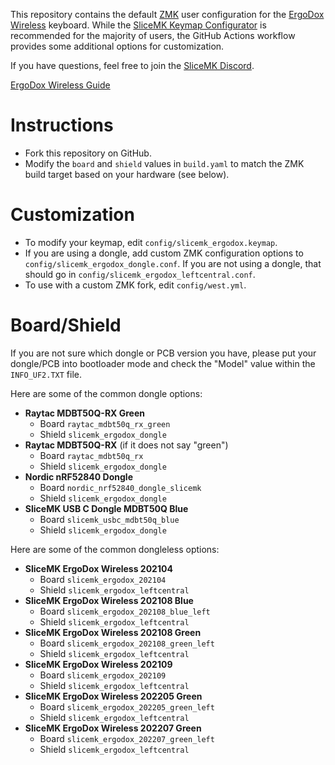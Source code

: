 This repository contains the default [ZMK](https://zmk.dev/) user configuration for the [ErgoDox
Wireless](https://www.slicemk.com/pages/ergodox-wireless) keyboard. While the
[SliceMK Keymap Configurator](https://config.slicemk.com/) is recommended for
the majority of users, the GitHub Actions workflow provides some additional
options for customization.

If you have questions, feel free to join the [SliceMK
Discord](https://discord.gg/FQvyd7BAaA).

[ErgoDox Wireless Guide](https://www.slicemk.com/pages/ergodox-wireless-guide)

# Instructions

- Fork this repository on GitHub.
- Modify the `board` and `shield` values in `build.yaml` to match the ZMK build
  target based on your hardware (see below).

# Customization

- To modify your keymap, edit `config/slicemk_ergodox.keymap`.
- If you are using a dongle, add custom ZMK configuration options to
  `config/slicemk_ergodox_dongle.conf`. If you are not using a dongle, that
  should go in `config/slicemk_ergodox_leftcentral.conf`.
- To use with a custom ZMK fork, edit `config/west.yml`.

# Board/Shield

If you are not sure which dongle or PCB version you have, please put your
dongle/PCB into bootloader mode and check the "Model" value within the
`INFO_UF2.TXT` file.

Here are some of the common dongle options:

- **Raytac MDBT50Q-RX Green**
	- Board `raytac_mdbt50q_rx_green`
	- Shield `slicemk_ergodox_dongle`
- **Raytac MDBT50Q-RX** (if it does not say "green")
	- Board `raytac_mdbt50q_rx`
	- Shield `slicemk_ergodox_dongle`
- **Nordic nRF52840 Dongle**
	- Board `nordic_nrf52840_dongle_slicemk`
	- Shield `slicemk_ergodox_dongle`
- **SliceMK USB C Dongle MDBT50Q Blue**
	- Board `slicemk_usbc_mdbt50q_blue`
	- Shield `slicemk_ergodox_dongle`

Here are some of the common dongleless options:

- **SliceMK ErgoDox Wireless 202104**
	- Board `slicemk_ergodox_202104`
	- Shield `slicemk_ergodox_leftcentral`
- **SliceMK ErgoDox Wireless 202108 Blue**
	- Board `slicemk_ergodox_202108_blue_left`
	- Shield `slicemk_ergodox_leftcentral`
- **SliceMK ErgoDox Wireless 202108 Green**
	- Board `slicemk_ergodox_202108_green_left`
	- Shield `slicemk_ergodox_leftcentral`
- **SliceMK ErgoDox Wireless 202109**
	- Board `slicemk_ergodox_202109`
	- Shield `slicemk_ergodox_leftcentral`
- **SliceMK ErgoDox Wireless 202205 Green**
	- Board `slicemk_ergodox_202205_green_left`
	- Shield `slicemk_ergodox_leftcentral`
- **SliceMK ErgoDox Wireless 202207 Green**
	- Board `slicemk_ergodox_202207_green_left`
	- Shield `slicemk_ergodox_leftcentral`
